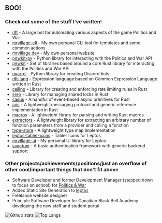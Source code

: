 ## BOO!

### Check out some of the stuff I've written!

- [rift](https://github.com/mrvillage/rift) - A large bot for automating various aspects of the game Politics and War
- [mrvillage-cli](https://github.com/mrvillage/mrvillage-cli) - My own personal CLI tool for templates and some common actions
- [mrvillage.dev](https://github.com/mrvillage/mrvillage.dev) - My own personal website
- [pnwkit-py](https://github.com/mrvillage/pnwkit-py) - Python library for interacting with the Politics and War API
- [pnwkit](https://github.com/mrvillage/pnwkit) - Set of libraries based around a core Rust library for interacting with the Politics and War API
- [quarrel](https://github.com/mrvillage/quarrel) - Python library for creating Discord bots
- [rift-lang](https://github.com/mrvillage/rift-lang) - Expression language based on Common Expression Language written in Rust
- [ceiling](https://github.com/mrvillage/ceiling) - Library for creating and enforcing rate limiting rules in Rust
- [sero](https://github.com/mrvillage/sero) - Library for managing shared locks in Rust
- [casus](https://github.com/mrvillage/casus) - A handful of event-based async primitives for Rust
- [aris](https://github.com/mrvillage/aris) - A lightweight messaging protocol and generic reference implementation in Rust
- [macros](https://github.com/mrvillage/macros) - A lightweight library for parsing and writing Rust macros
- [extractors](https://github.com/mrvillage/extractors) - A lightweight library for extracting an arbitrary number of function parameters from a provider and calling a function
- [type-store](https://github.com/mrvillage/type-store) - A lightweight type map implementation
- [leptos-tabler-icons](https://github.com/mrvillage/leptos-tabler-icons) - Tabler Icons for Leptos
- [mrvillage-ui](https://github.com/mrvillage/mrvillage-ui) - My personal UI library for Leptos
- [sanctum](https://github.com/mrvillage/sanctum) - A basic authentication framework with generic backend support

### Other projects/achievements/positions/just an overflow of other cool/important things that don't fit above

- Software Developer and former Development Manager (stepped down to focus on school) for [Politics & War](https://politicsandwar.com)
- Added Static Site Generation to [leptos](https://github.com/leptos-rs/leptos)
- Freelance website designer
- Principle Software Developer for Canadian Black Belt Academy developing the new staff and student portal

![Github stats](https://github-readme-stats.vercel.app/api?username=mrvillage&count_private=true&theme=github_dark_dimmed&show_icons=true)
![Top Langs](https://github-readme-stats.vercel.app/api/top-langs/?username=mrvillage&theme=github_dark_dimmed&exclude_repo=tabler-php,pusher-http-rust,framework,cargo-release,Fantasy-Map-Generator,tokio-tungstenite,discord.py2,enhanced-discord.py,cel-rust,postgres,supabase,gotrue,mantine,github-action-ssh-docker-compose,jishaku,compoships,stockbot&layout=compact&langs_count=10)
